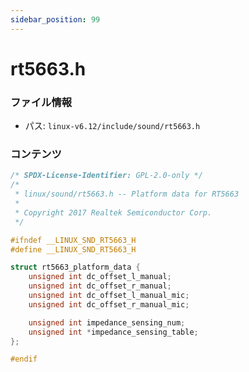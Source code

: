 ```yaml
---
sidebar_position: 99
---
```

# rt5663.h

### ファイル情報

- パス: `linux-v6.12/include/sound/rt5663.h`

### コンテンツ

```h
/* SPDX-License-Identifier: GPL-2.0-only */
/*
 * linux/sound/rt5663.h -- Platform data for RT5663
 *
 * Copyright 2017 Realtek Semiconductor Corp.
 */

#ifndef __LINUX_SND_RT5663_H
#define __LINUX_SND_RT5663_H

struct rt5663_platform_data {
	unsigned int dc_offset_l_manual;
	unsigned int dc_offset_r_manual;
	unsigned int dc_offset_l_manual_mic;
	unsigned int dc_offset_r_manual_mic;

	unsigned int impedance_sensing_num;
	unsigned int *impedance_sensing_table;
};

#endif


```
